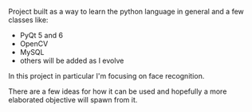   Project built as a way to learn the python language in general 
and a few classes like:
  - PyQt 5 and 6
  - OpenCV
  - MySQL
  - others will be added as I evolve

  In this project in particular I'm focusing on face recognition.

  There are a few ideas for how it can be used and hopefully a
more elaborated objective will spawn from it.

